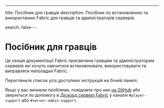 ---
title: Посібник для гравців
description: Посібник по встановленню та використанню Fabric для гравців та адміністраторів серверів.

search: false---

# Посібник для гравців

Ця секція документації Fabric присвячена гравцям та адміністраторам серверів які хочуть навчитися встановлювати, використовувати та виправляти неполадки Fabric.

Перегляньте список усіх доступних інструкцій на бічній панелі.

Якщо у вас виникли проблеми, повідомте про них [на GitHub](https://github.com/FabricMC/fabric-docs) або зверніться по допомогу в [Діскорд сервері Fabric](https://discord.gg/v6v4pMv) у канали `#player-support` або `#server-admin-support`.
